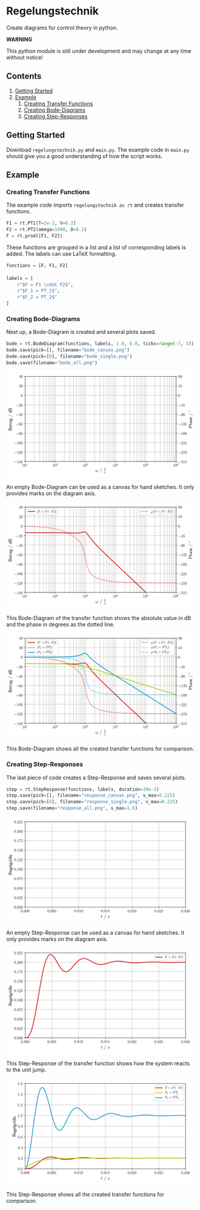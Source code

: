 # Regelungstechnik

Create diagrams for control theory in python.

**WARNING**

This python module is still under development and may change at any time without notice!

## Contents

1. [Getting Started](#getting-started)
2. [Example](#example)
    1. [Creating Transfer Functions](#example1)
    2. [Creating Bode-Diagrams](#example2)
    3. [Creating Step-Responses](#example3)

## Getting Started <a name="getting-started"></a>

Download `regelungstechnik.py` and `main.py`. The example code in `main.py` should give you a good understanding of how the script works.

## Example <a name="example"></a>

### Creating Transfer Functions <a name="example1"></a>

The example code imports `regelungstechnik as rt` and creates transfer functions.

```python
F1 = rt.PT1(T=2e-3, V=0.2)
F2 = rt.PT2(omega=1000, D=0.2)
F = rt.prod([F1, F2])
```

These functions are grouped in a list and a list of corresponding labels is added. The labels can use LaTeX formatting.

```python
functions = [F, F1, F2]

labels = [
    r"$F = F1 \cdot F2$",
    r"$F_1 = PT_1$",
    r"$F_2 = PT_2$"
]
```

### Creating Bode-Diagrams <a name="example2"></a>

Next up, a Bode-Diagram is created and several plots saved.

```python
bode = rt.BodeDiagram(functions, labels, 1.0, 6.0, ticks=range(-7, 3))
bode.save(pick=[], filename="bode_canvas.png")
bode.save(pick=[0], filename="bode_single.png")
bode.save(filename="bode_all.png")
```

![Bode-Diagram as a canvas](images/bode_canvas.png)

An empty Bode-Diagram can be used as a canvas for hand sketches. It only provides marks on the diagram axis.

![Bode-Diagram of one transfer function](images/bode_single.png)

This Bode-Diagram of the transfer function shows the absolute value in dB and the phase in degrees as the dotted line.

![Bode-Diagram of all transfer functions](images/bode_all.png)

This Bode-Diagram shows all the created transfer functions for comparison.

### Creating Step-Responses <a name="example3"></a>

The last piece of code creates a Step-Response and saves several plots.

```python
step = rt.StepResponse(functions, labels, duration=30e-3)
step.save(pick=[], filename="response_canvas.png", v_max=0.225)
step.save(pick=[0], filename="response_single.png", v_max=0.225)
step.save(filename="response_all.png", v_max=1.6)
```

![Step-Response as a canvas](images/response_canvas.png)

An empty Step-Response can be used as a canvas for hand sketches. It only provides marks on the diagram axis.

![Step-Response of one transfer function](images/response_single.png)

This Step-Response of the transfer function shows how the system reacts to the unit jump.

![Step-Response of all transfer functions](images/response_all.png)

This Step-Response shows all the created transfer functions for comparison.
